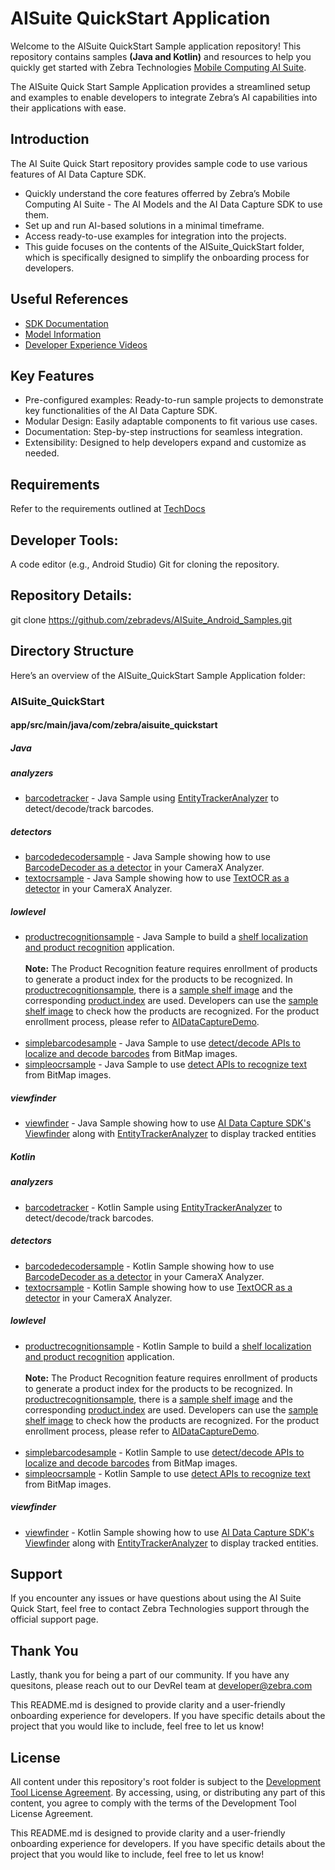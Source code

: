 # AISuite QuickStart Application
Welcome to the AISuite QuickStart Sample application repository! This repository contains samples **(Java and Kotlin)** and resources to help you quickly get started with Zebra Technologies [Mobile Computing AI Suite](https://www.zebra.com/ap/en/software/mobile-computer-software/zebra-mobile-computing-ai-suite.html).

The AISuite Quick Start Sample Application provides a streamlined setup and examples to enable developers to integrate Zebra’s AI capabilities into their applications with ease.

## Introduction
The AI Suite Quick Start repository provides sample code to use various features of AI Data Capture SDK.

* Quickly understand the core features offerred by Zebra’s Mobile Computing AI Suite - The AI Models and the AI Data Capture SDK to use them.
* Set up and run AI-based solutions in a minimal timeframe.
* Access ready-to-use examples for integration into the projects.
* This guide focuses on the contents of the AISuite_QuickStart folder, which is specifically designed to simplify the onboarding process for developers.

## Useful References
- [SDK Documentation](https://techdocs.zebra.com/ai-datacapture/latest/about/)
- [Model Information](https://techdocs.zebra.com/ai-datacapture/latest/setup/#featuresmodels)
- [Developer Experience Videos](https://www.youtube.com/zebratechnologies)

## Key Features
* Pre-configured examples: Ready-to-run sample projects to demonstrate key functionalities of the AI Data Capture SDK.
* Modular Design: Easily adaptable components to fit various use cases.
* Documentation: Step-by-step instructions for seamless integration.
* Extensibility: Designed to help developers expand and customize as needed.

## Requirements
Refer to the requirements outlined at [TechDocs](https://techdocs.zebra.com/ai-datacapture/latest/setup/#requirements)

## Developer Tools:
A code editor (e.g., Android Studio)
Git for cloning the repository.

## Repository Details:
git clone https://github.com/zebradevs/AISuite_Android_Samples.git

## Directory Structure
Here’s an overview of the AISuite_QuickStart Sample Application folder:
 
### AISuite_QuickStart

#### app/src/main/java/com/zebra/aisuite_quickstart
##### Java
##### analyzers
- [barcodetracker](app/src/main/java/com/zebra/aisuite_quickstart/java/analyzers/barcodetracker) - Java Sample using [EntityTrackerAnalyzer](https://techdocs.zebra.com/ai-datacapture/latest/camerax/#entitytrackeranalyzer) to detect/decode/track barcodes.
##### detectors
- [barcodedecodersample](app/src/main/java/com/zebra/aisuite_quickstart/java/detectors/barcodedecodersample) - Java Sample showing how to use [BarcodeDecoder as a detector](https://techdocs.zebra.com/ai-datacapture/latest/barcodedecoder/#processimagedataimagedata) in your CameraX Analyzer.
- [textocrsample](app/src/main/java/com/zebra/aisuite_quickstart/java/detectors/textocrsample) - Java Sample showing how to use [TextOCR as a detector](https://techdocs.zebra.com/ai-datacapture/latest/textocr/#processimagedataimagedataexecutorexecutor) in your CameraX Analyzer.
##### lowlevel
- [productrecognitionsample](app/src/main/java/com/zebra/aisuite_quickstart/java/lowlevel/productrecognitionsample) - Java Sample to build a [shelf localization and product recognition](https://techdocs.zebra.com/ai-datacapture/latest/productrecognition/) application. <br> <br> **Note:** The Product Recognition feature requires enrollment of products to generate a product index for the products to be recognized. In [productrecognitionsample](app/src/main/java/com/zebra/aisuite_quickstart/java/lowlevel/productrecognitionsample), there is a [sample shelf image](app/src/main/assets/demo_shelf.jpg) and the corresponding [product.index](app/src/main/assets/product.index) are used. Developers can use the [sample shelf image](app/src/main/assets/demo_shelf.jpg) to check how the products are recognized. For the product enrollment process, please refer to [AIDataCaptureDemo](../AISuite_Demos/AIDataCaptureDemo).<br><br>
- [simplebarcodesample](app/src/main/java/com/zebra/aisuite_quickstart/java/lowlevel/simplebarcodesample) - Java Sample to use [detect/decode APIs to localize and decode barcodes](https://techdocs.zebra.com/ai-datacapture/latest/barcodedecoder/#decodebitmapbmpbboxdetectionsexecutorexecutor) from BitMap images.
- [simpleocrsample](app/src/main/java/com/zebra/aisuite_quickstart/java/lowlevel/simpleocrsample) - Java Sample to use [detect APIs to recognize text](https://techdocs.zebra.com/ai-datacapture/latest/textocr/#detectparagraphsbitmapsrcimgexecutorexecutor) from BitMap images.
##### viewfinder
- [viewfinder](app/src/main/java/com/zebra/aisuite_quickstart/java/viewfinder/EntityViewGraphic.java) - Java Sample showing how to use [AI Data Capture SDK's Viewfinder](https://techdocs.zebra.com/ai-datacapture/latest/camerax/#entityviewfinder) along with [EntityTrackerAnalyzer](https://techdocs.zebra.com/ai-datacapture/latest/camerax/#entitytrackeranalyzer) to display tracked entities
##### Kotlin
##### analyzers
- [barcodetracker](app/src/main/java/com/zebra/aisuite_quickstart/kotlin/analyzers/barcodetracker) - Kotlin Sample using [EntityTrackerAnalyzer](https://techdocs.zebra.com/ai-datacapture/latest/camerax/#entitytrackeranalyzer) to detect/decode/track barcodes.
##### detectors
- [barcodedecodersample](app/src/main/java/com/zebra/aisuite_quickstart/kotlin/detectors/barcodedecodersample) - Kotlin Sample showing how to use [BarcodeDecoder as a detector](https://techdocs.zebra.com/ai-datacapture/latest/barcodedecoder/#processimagedataimagedata) in your CameraX Analyzer.
- [textocrsample](app/src/main/java/com/zebra/aisuite_quickstart/kotlin/detectors/textocrsample) - Kotlin Sample showing how to use [TextOCR as a detector](https://techdocs.zebra.com/ai-datacapture/latest/textocr/#processimagedataimagedataexecutorexecutor) in your CameraX Analyzer.
##### lowlevel
- [productrecognitionsample](app/src/main/java/com/zebra/aisuite_quickstart/kotlin/lowlevel/productrecognitionsample) - Kotlin Sample to build a [shelf localization and product recognition](https://techdocs.zebra.com/ai-datacapture/latest/productrecognition/) application. <br><br> **Note:** The Product Recognition feature requires enrollment of products to generate a product index for the products to be recognized. In [productrecognitionsample](app/src/main/java/com/zebra/aisuite_quickstart/kotlin/lowlevel/productrecognitionsample), there is a [sample shelf image](app/src/main/assets/demo_shelf.jpg) and the corresponding [product.index](app/src/main/assets/product.index) are used. Developers can use the [sample shelf image](app/src/main/assets/demo_shelf.jpg) to check how the products are recognized. For the product enrollment process, please refer to [AIDataCaptureDemo](../AISuite_Demos/AIDataCaptureDemo).<br><br>
- [simplebarcodesample](app/src/main/java/com/zebra/aisuite_quickstart/kotlin/lowlevel/simplebarcodesample) - Kotlin Sample to use [detect/decode APIs to localize and decode barcodes](https://techdocs.zebra.com/ai-datacapture/latest/barcodedecoder/#decodebitmapbmpbboxdetectionsexecutorexecutor) from BitMap images.
- [simpleocrsample](app/src/main/java/com/zebra/aisuite_quickstart/kotlin/lowlevel/simplebarocrsample) - Kotlin Sample to use [detect APIs to recognize text](https://techdocs.zebra.com/ai-datacapture/latest/textocr/#detectparagraphsbitmapsrcimgexecutorexecutor) from BitMap images.
##### viewfinder
- [viewfinder](app/src/main/java/com/zebra/aisuite_quickstart/kotlin/viewfinder/EntityViewGraphic.java) - Kotlin Sample showing how to use [AI Data Capture SDK's Viewfinder](https://techdocs.zebra.com/ai-datacapture/latest/camerax/#entityviewfinder) along with [EntityTrackerAnalyzer](https://techdocs.zebra.com/ai-datacapture/latest/camerax/#entitytrackeranalyzer) to display tracked entities.

## Support
If you encounter any issues or have questions about using the AI Suite Quick Start, feel free to contact Zebra Technologies support through the official support page.

## Thank You
Lastly, thank you for being a part of our community. If you have any quesitons, please reach out to our DevRel team at developer@zebra.com

This README.md is designed to provide clarity and a user-friendly onboarding experience for developers. If you have specific details about the project that you would like to include, feel free to let us know!

## License
All content under this repository's root folder is subject to the [Development Tool License Agreement](../Zebra%20Development%20Tool%20License.pdf). By accessing, using, or distributing any part of this content, you agree to comply with the terms of the Development Tool License Agreement.

This README.md is designed to provide clarity and a user-friendly onboarding experience for developers. If you have specific details about the project that you would like to include, feel free to let us know!